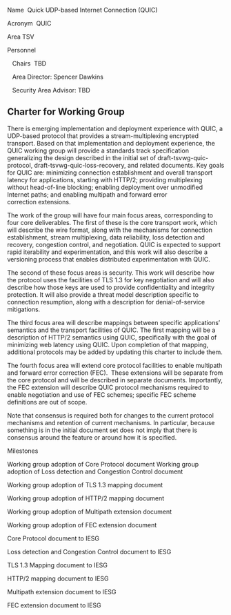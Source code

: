 Name  Quick UDP-based Internet Connection (QUIC)

Acronym  QUIC

Area TSV

Personnel

   Chairs  TBD

   Area Director: Spencer Dawkins

   Security Area Advisor: TBD

Charter for Working Group
-------------------------

There is emerging implementation and deployment experience with QUIC, a UDP-based protocol that provides a stream-multiplexing encrypted transport. Based on that implementation and deployment experience, the QUIC working group will provide a standards track specification generalizing the design described in the initial set of draft-tsvwg-quic-protocol, draft-tsvwg-quic-loss-recovery, and related documents. Key goals for QUIC are: minimizing connection establishment and overall transport latency for applications, starting with HTTP/2; providing multiplexing without head-of-line blocking; enabling deployment over unmodified Internet paths; and enabling multipath and forward error correction extensions.

The work of the group will have four main focus areas, corresponding to four core deliverables. The first of these is the core transport work, which will describe the wire format, along with the mechanisms for connection establishment, stream multiplexing, data reliability, loss detection and recovery, congestion control, and negotiation. QUIC is expected to support rapid iterability and experimentation, and this work will also describe a versioning process that enables distributed experimentation with QUIC.

The second of these focus areas is security. This work will describe how the protocol uses the facilities of TLS 1.3 for key negotiation and will also describe how those keys are used to provide confidentiality and integrity protection. It will also provide a threat model description specific to connection resumption, along with a description for denial-of-service mitigations.

The third focus area will describe mappings between specific applications’ semantics and the transport facilities of QUIC. The first mapping will be a description of HTTP/2 semantics using QUIC, specifically with the goal of minimizing web latency using QUIC. Upon completion of that mapping, additional protocols may be added by updating this charter to include them.

The fourth focus area will extend core protocol facilities to enable multipath and forward error correction (FEC).  These extensions will be separate from the core protocol and will be described in separate documents. Importantly, the FEC extension will describe QUIC protocol mechanisms required to enable negotiation and use of FEC schemes; specific FEC scheme definitions are out of scope.

Note that consensus is required both for changes to the current protocol mechanisms and retention of current mechanisms. In particular, because something is in the initial document set does not imply that there is consensus around the feature or around how it is specified.

Milestones

Working group adoption of Core Protocol document
Working group adoption of Loss detection and Congestion Control document

Working group adoption of TLS 1.3 mapping document

Working group adoption of HTTP/2 mapping document

Working group adoption of Multipath extension document

Working group adoption of FEC extension document

Core Protocol document to IESG

Loss detection and Congestion Control document to IESG

TLS 1.3 Mapping document to IESG

HTTP/2 mapping document to IESG

Multipath extension document to IESG

FEC extension document to IESG
